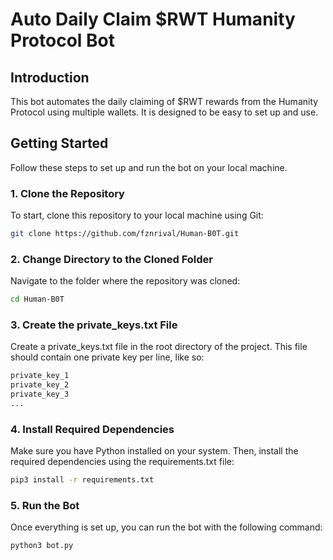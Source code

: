 # Auto Daily Claim $RWT Humanity Protocol Bot

## Introduction
This bot automates the daily claiming of $RWT rewards from the Humanity Protocol using multiple wallets. It is designed to be easy to set up and use.

## Getting Started

Follow these steps to set up and run the bot on your local machine.

### 1. Clone the Repository

To start, clone this repository to your local machine using Git:

```bash
git clone https://github.com/fznrival/Human-B0T.git
```

### 2. Change Directory to the Cloned Folder

Navigate to the folder where the repository was cloned:

```bash
cd Human-B0T
```

### 3. Create the private_keys.txt File
Create a private_keys.txt file in the root directory of the project. This file should contain one private key per line, like so:

```python
private_key_1
private_key_2
private_key_3
...
```

### 4. Install Required Dependencies
Make sure you have Python installed on your system. Then, install the required dependencies using the requirements.txt file:

```bash
pip3 install -r requirements.txt
```

### 5. Run the Bot
Once everything is set up, you can run the bot with the following command:

```bash
python3 bot.py
```

